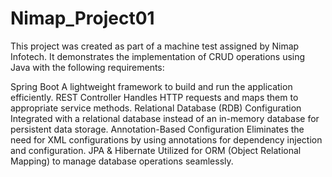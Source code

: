 # Nimap_Project01
This project was created as part of a machine test assigned by Nimap Infotech. It demonstrates the implementation of CRUD operations using Java with the following requirements:

Spring Boot
A lightweight framework to build and run the application efficiently.
REST Controller
Handles HTTP requests and maps them to appropriate service methods.
Relational Database (RDB) Configuration
Integrated with a relational database instead of an in-memory database for persistent data storage.
Annotation-Based Configuration
Eliminates the need for XML configurations by using annotations for dependency injection and configuration.
JPA & Hibernate
Utilized for ORM (Object Relational Mapping) to manage database operations seamlessly.
